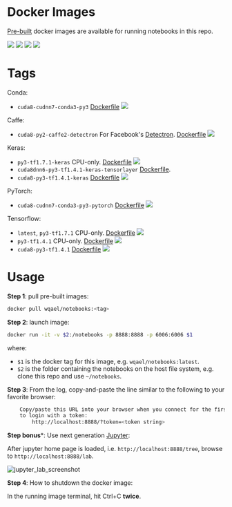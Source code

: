 # Docker Images

[Pre-built](https://hub.docker.com/r/wqael/notebooks/) docker images are available for running notebooks in this repo.

![](https://img.shields.io/docker/automated/wqael/notebooks.svg)
![](https://img.shields.io/docker/build/wqael/notebooks.svg)
![](https://img.shields.io/docker/pulls/wqael/notebooks.svg)
![](https://img.shields.io/docker/stars/wqael/notebooks.svg)


# Tags

Conda:

* `cuda8-cudnn7-conda3-py3` [Dockerfile](cuda8-cudnn7-conda3-py3/Dockerfile) [![](https://images.microbadger.com/badges/image/wqael/notebooks:cuda8-cudnn7-conda3-py3.svg)](https://microbadger.com/images/wqael/notebooks:cuda8-cudnn7-conda3-py3 )

Caffe:

* `cuda8-py2-caffe2-detectron` For Facebook's [Detectron](https://github.com/facebookresearch/Detectron). [Dockerfile](cuda8-py2-caffe2-detectron/Dockerfile) [![](https://images.microbadger.com/badges/image/wqael/notebooks:cuda8-py2-caffe2-detectron.svg)](https://microbadger.com/images/wqael/notebooks:cuda8-py2-caffe2-detectron )

Keras:

* `py3-tf1.7.1-keras` CPU-only. [Dockerfile](py3-tf1.7.1-keras/Dockerfile) [![](https://images.microbadger.com/badges/image/wqael/notebooks:py3-tf1.7.1-keras.svg)](https://microbadger.com/images/wqael/notebooks:py3-tf1.7.1-keras )
* `cuda8dnn6-py3-tf1.4.1-keras-tensorlayer` [Dockerfile](cuda8dnn6-py3-tf1.4.1-keras-tensorlayer/Dockerfile).
* `cuda8-py3-tf1.4.1-keras` [Dockerfile](cuda8-py3-tf1.4.1-keras/Dockerfile) [![](https://images.microbadger.com/badges/image/wqael/notebooks:cuda8-py3-tf1.4.1-keras.svg)](https://microbadger.com/images/wqael/notebooks:cuda8-py3-tf1.4.1-keras )

PyTorch:

* `cuda8-cudnn7-conda3-py3-pytorch` [Dockerfile](cuda8-cudnn7-conda3-py3-pytorch/Dockerfile) [![](https://images.microbadger.com/badges/image/wqael/notebooks:cuda8-cudnn7-conda3-py3-pytorch.svg)](https://microbadger.com/images/wqael/notebooks:cuda8-cudnn7-conda3-py3-pytorch )

Tensorflow:

* `latest`, `py3-tf1.7.1` CPU-only. [Dockerfile](py3-tf1.7.1/Dockerfile) [![](https://images.microbadger.com/badges/image/wqael/notebooks:py3-tf1.7.1.svg)](https://microbadger.com/images/wqael/notebooks:py3-tf1.7.1 )
* `py3-tf1.4.1` CPU-only. [Dockerfile](py3-tf1.4.1/Dockerfile) [![](https://images.microbadger.com/badges/image/wqael/notebooks:py3-tf1.4.1.svg)](https://microbadger.com/images/wqael/notebooks:py3-tf1.4.1 )
* `cuda8-py3-tf1.4.1` [Dockerfile](cuda8-py3-tf1.4.1/Dockerfile) [![](https://images.microbadger.com/badges/image/wqael/notebooks:cuda8-py3-tf1.4.1.svg)](https://microbadger.com/images/wqael/notebooks:cuda8-py3-tf1.4.1 )


# Usage

**Step 1**: pull pre-built images:

```sh
docker pull wqael/notebooks:<tag>
```

**Step 2**: launch image:

```sh
docker run -it -v $2:/notebooks -p 8888:8888 -p 6006:6006 $1
```

where:

* `$1` is the docker tag for this image, e.g. `wqael/notebooks:latest`.
* `$2` is the folder containing the notebooks on the host file system, e.g. clone this repo and use `~/notebooks`.


**Step 3**: From the log, copy-and-paste the line similar to the following to your favorite browser:

```sh
    Copy/paste this URL into your browser when you connect for the first time,
    to login with a token:
        http://localhost:8888/?token=<token string>
```

**Step bonus***: Use next generation [Jupyter](http://jupyterlab.readthedocs.io/en/latest/):

After jupyter home page is loaded, i.e. `http://localhost:8888/tree`, browse to `http://localhost:8888/lab`.

![jupyter_lab_screenshot](https://user-images.githubusercontent.com/1386868/38536941-ce8effb0-3cc6-11e8-936b-fe5d80fdc660.jpg)

**Step 4**: How to shutdown the docker image:

In the running image terminal, hit Ctrl+C **twice**.
